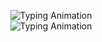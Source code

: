 <p align="center">
  <!-- First line: Name -->
  <img src="https://readme-typing-svg.demolab.com?font=Fira+Code&size=32&pause=1000&color=00C0FF&center=true&vCenter=true&width=600&lines=Hi+I+am+Aadhithya+R" alt="Typing Animation" />

  <br>

  <!-- Second line: Role & Skills -->
  <img src="https://readme-typing-svg.demolab.com?font=Fira+Code&size=24&pause=1000&color=FF5733&center=true&vCenter=true&width=700&lines=Aspiring+AI+Engineer+💻+%7C+Full+Stack+Developer+🚀+%7C+Data+Analyst+📊" alt="Typing Animation" />
</p>
